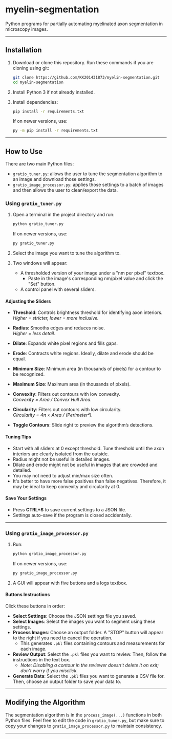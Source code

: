 # myelin-segmentation

Python programs for partially automating myelinated axon segmentation in microscopy images.

---

## Installation

1. Download or clone this repository. Run these commands if you are cloning using git:

    ```bash
    git clone https://github.com/KK201431873/myelin-segmentation.git
    cd myelin-segmentation
    ```

2. Install Python 3 if not already installed.

3. Install dependencies:

    ```bash
    pip install -r requirements.txt
    ```

   If on newer versions, use:
    ```bash
    py -m pip install -r requirements.txt
    ```

---

## How to Use

There are two main Python files:

- `gratio_tuner.py`: allows the user to tune the segmentation algorithm to an image and download those settings.
- `gratio_image_processor.py`: applies those settings to a batch of images and then allows the user to clean/export the data.

### Using `gratio_tuner.py`

1. Open a terminal in the project directory and run:

    ```bash
    python gratio_tuner.py
    ```

   If on newer versions, use:
    ```bash
    py gratio_tuner.py
    ```

2. Select the image you want to tune the algorithm to.

3. Two windows will appear:
   - A thresholded version of your image under a "nm per pixel" textbox.  
      - Paste in the image's corresponding nm/pixel value and click the "Set" button.  
   - A control panel with several sliders.

#### Adjusting the Sliders

- **Threshold**: Controls brightness threshold for identifying axon interiors.  
  _Higher = stricter, lower = more inclusive._

- **Radius**: Smooths edges and reduces noise.  
  _Higher = less detail._

- **Dilate**: Expands white pixel regions and fills gaps.

- **Erode**: Contracts white regions. Ideally, dilate and erode should be equal.

- **Minimum Size**: Minimum area (in thousands of pixels) for a contour to be recognized.

- **Maximum Size**: Maximum area (in thousands of pixels).

- **Convexity**: Filters out contours with low convexity.  
  _Convexity = Area / Convex Hull Area._

- **Circularity**: Filters out contours with low circularity.  
  _Circularity = 4π × Area / (Perimeter²)._

- **Toggle Contours**: Slide right to preview the algorithm’s detections.

#### Tuning Tips

- Start with all sliders at 0 except threshold. Tune threshold until the axon interiors are clearly isolated from the outside.
- Radius might not be useful in detailed images.
- Dilate and erode might not be useful in images that are crowded and detailed.
- You may not need to adjust min/max size often.
- It's better to have more false positives than false negatives. Therefore, it may be ideal to keep convexity and circularity at 0.

#### Save Your Settings

- Press **CTRL+S** to save current settings to a JSON file.
- Settings auto-save if the program is closed accidentally.

---

### Using `gratio_image_processor.py`

1. Run:

    ```bash
    python gratio_image_processor.py
    ```

   If on newer versions, use:
    ```bash
    py gratio_image_processor.py
    ```

2. A GUI will appear with five buttons and a logs textbox.

#### Buttons Instructions

Click these buttons in order:

- **Select Settings**: Choose the JSON settings file you saved.
- **Select Images**: Select the images you want to segment using these settings.
- **Process Images**: Choose an output folder. A "STOP" button will appear to the right if you need to cancel the operation.
  - This generates `.pkl` files containing contours and measurements for each image.
- **Review Output**: Select the `.pkl` files you want to review. Then, follow the instructions in the text box.
  - _Note: Disabling a contour in the reviewer doesn't delete it on exit; don't worry if you misclick._
- **Generate Data**: Select the `.pkl` files you want to generate a CSV file for. Then, choose an output folder to save your data to.

---

## Modifying the Algorithm

The segmentation algorithm is in the `process_image(...)` functions in both Python files. Feel free to edit the code in `gratio_tuner.py`, but make sure to copy your changes to `gratio_image_processor.py` to maintain consistency.

---
